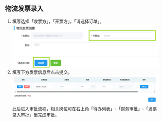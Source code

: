 ## 物流发票录入
1. 填写选择「收票方」，「开票方」，「请选择订单」。
![图片](../../.vuepress/public/images/invoice/invoice5.png)
2. 填写下方发票信息后点击<kbd>提交</kbd>。  
![图片](../../.vuepress/public/images/invoice/invoice6.png)
此后进入审批流程，相关岗位可在右上角「待办列表」-「财务审批」-「发票录入审批」里完成审批。  
<ShowImg src="../../.vuepress/public/images/process/cw-fplrsp3.png" text="“发票录入审批”的审批流程图"/>  